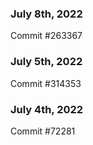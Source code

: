 ### July 8th, 2022

Commit #263367

### July 5th, 2022

Commit #314353


### July 4th, 2022

Commit #72281
